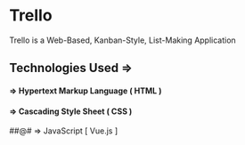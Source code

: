 # Trello

Trello is a Web-Based, Kanban-Style, List-Making Application

## Technologies Used =>

#### => Hypertext Markup Language ( HTML )

#### => Cascading Style Sheet ( CSS )

##@# => JavaScript \[ Vue.js \]
